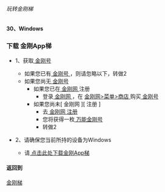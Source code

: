 ###### 玩转金刚梯
#### 30、Windows
### 下载 金刚App梯

- 1、获取[ 金刚号 ](https://github.com/a2zitpro/web/blob/master/LadderFree/kkDictionary/KKID.md)
  - 如果您已有[ 金刚号 ](https://github.com/a2zitpro/web/blob/master/LadderFree/kkDictionary/KKID.md)，则请忽略以下，转做2
  - 如果您尚无[ 金刚号 ](https://github.com/a2zitpro/web/blob/master/LadderFree/kkDictionary/KKID.md)
    - 如果您已在[ 金刚网 ]()注册
      - 登录[ 金刚网 ]()，在 [ 金刚网>菜单>商店 ]() 购买[ 金刚号 ](https://github.com/a2zitpro/web/blob/master/LadderFree/kkDictionary/KKID.md)
    - 如果您尚未[ 金刚网 ][ 注册 ]
      - 去[ 金刚网 ]()[ 注册 ]()
      - 您将获得一枚[ 万能金刚号 ]()
      - 转做2

- 2、请确保您当前所持的设备为Windows
  - 请[ 点击此处下载金刚App梯 ](https://github.com/SoftEtherVPN/SoftEtherVPN_Stable/releases/download/v4.28-9669-beta/softether-vpnclient-v4.28-9669-beta-2018.09.11-windows-x86_x64-intel.exe)


#### 返回到
[金刚梯](https://github.com/a2zitpro/web/blob/master/LadderFree/A.md)
